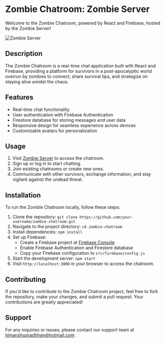 # Zombie Chatroom: Zombie Server

Welcome to the Zombie Chatroom, powered by React and Firebase, hosted by the Zombie Server!

![Zombie Server](zombie-avatar.png)

## Description

The Zombie Chatroom is a real-time chat application built with React and Firebase, providing a platform for survivors in a post-apocalyptic world overrun by zombies to connect, share survival tips, and strategize on staying alive amidst the chaos.

## Features

- Real-time chat functionality
- User authentication with Firebase Authentication
- Firestore database for storing messages and user data
- Responsive design for seamless experience across devices
- Customizable avatars for personalization

## Usage

1. Visit [Zombie Server](https://zombieserver.netlify.app) to access the chatroom.
2. Sign up or log in to start chatting.
3. Join existing chatrooms or create new ones.
4. Communicate with other survivors, exchange information, and stay vigilant against the undead threat.

## Installation

To run the Zombie Chatroom locally, follow these steps:

1. Clone the repository: `git clone https://github.com/your-username/zombie-chatroom.git`
2. Navigate to the project directory: `cd zombie-chatroom`
3. Install dependencies: `npm install`
4. Set up Firebase:
   - Create a Firebase project at [Firebase Console](https://console.firebase.google.com/)
   - Enable Firebase Authentication and Firestore database
   - Copy your Firebase configuration to `src/firebase/config.js`
5. Start the development server: `npm start`
6. Visit `http://localhost:3000` in your browser to access the chatroom.

## Contributing

If you'd like to contribute to the Zombie Chatroom project, feel free to fork the repository, make your changes, and submit a pull request. Your contributions are greatly appreciated!

## Support

For any inquiries or issues, please contact our support team at himanshupradhhan@hotmail.com . 
